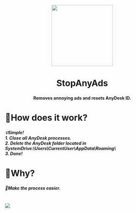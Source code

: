 <div align="center">
  <img height="200" src="https://imgflip.com/gif/a9jl6m"  />
</div>

###

<h1 align="center">StopAnyAds</h1>

###

<h4 align="center">Removes annoying ads and resets AnyDesk ID.</h4>

###

<h1 align="left">🤔How does it work?</h1>

###

<h5 align="left">💡Simple!<br>1. Close all AnyDesk processes.<br>2. Delete the AnyDesk folder located in SystemDrive:\Users\CurrentUser\AppData\Roaming\<br>3. Done!</h5>

###

<h1 align="left">🤔Why?</h1>

###

<h5 align="left">🫤Make the process easier.</h5>

###

<br clear="both">

<div>
  <img style="100%" src="https://capsule-render.vercel.app/api?type=waving&height=100&section=footer&reversal=false&fontSize=70&fontColor=FFFFFF&fontAlign=50&fontAlignY=50&stroke=-&animation=twinkling&descSize=20&descAlign=50&descAlignY=50&textBg=false&theme=tokyonight"  />
</div>

###
